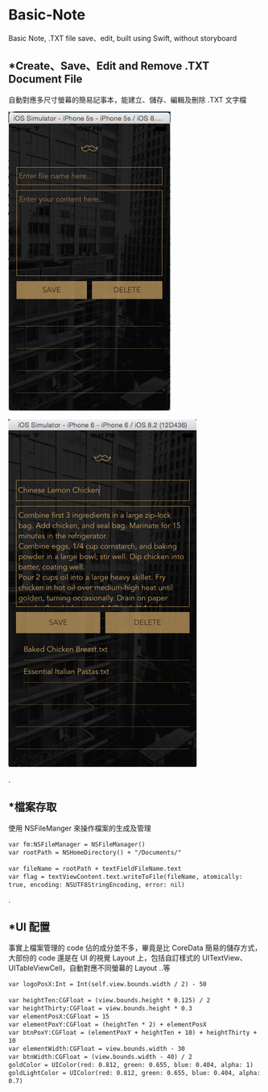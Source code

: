 # Basic-Note
Basic Note, .TXT file save、edit, built using Swift, without storyboard

*Create、Save、Edit and Remove .TXT Document File
-------------------------------------------------------------------

自動對應多尺寸螢幕的簡易記事本，能建立、儲存、編輯及刪除 .TXT 文字檔

![image](https://raw.githubusercontent.com/Smith0314/Basic-Note/master/screenshots/iphone5s.png)

![image](https://raw.githubusercontent.com/Smith0314/Basic-Note/master/screenshots/iphone6.png) 

.        

*檔案存取
-------------------------------------------------------------------

使用 NSFileManger 來操作檔案的生成及管理

    var fm:NSFileManager = NSFileManager()
    var rootPath = NSHomeDirectory() + "/Documents/"

    var fileName = rootPath + textFieldFileName.text
    var flag = textViewContent.text.writeToFile(fileName, atomically: true, encoding: NSUTF8StringEncoding, error: nil)

.        

*UI 配置
-------------------------------------------------------------------

事實上檔案管理的 code 佔的成分並不多，畢竟是比 CoreData 簡易的儲存方式，大部份的 code 還是在 UI 的視覺 Layout 上，包括自訂樣式的 UITextView、UITableViewCell，自動對應不同螢幕的 Layout ..等

    var logoPosX:Int = Int(self.view.bounds.width / 2) - 50
   
    var heightTen:CGFloat = (view.bounds.height * 0.125) / 2
    var heightThirty:CGFloat = view.bounds.height * 0.3
    var elementPosX:CGFloat = 15
    var elementPoxY:CGFloat = (heightTen * 2) + elementPosX
    var btnPoxY:CGFloat = (elementPoxY + heightTen + 10) + heightThirty + 10
    var elementWidth:CGFloat = view.bounds.width - 30
    var btnWidth:CGFloat = (view.bounds.width - 40) / 2
    goldColor = UIColor(red: 0.812, green: 0.655, blue: 0.404, alpha: 1)
    goldLightColor = UIColor(red: 0.812, green: 0.655, blue: 0.404, alpha: 0.7)
    
    
